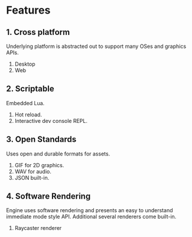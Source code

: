 # Features

## 1. Cross platform
Underlying platform is abstracted out to support many OSes and graphics APIs.
1. Desktop
2. Web

## 2. Scriptable
Embedded Lua.
1. Hot reload.
2. Interactive dev console REPL.

## 3. Open Standards
Uses open and durable formats for assets.
1. GIF for 2D graphics.
2. WAV for audio.
3. JSON built-in.

## 4. Software Rendering
Engine uses software rendering and presents an easy to understand immediate mode style API. Additional several renderers come built-in.
1. Raycaster renderer